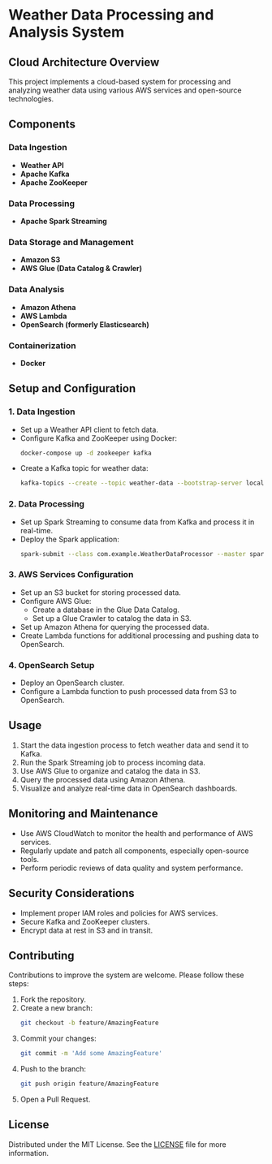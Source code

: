 # Weather Data Processing and Analysis System

## Cloud Architecture Overview
This project implements a cloud-based system for processing and analyzing weather data using various AWS services and open-source technologies.

## Components

### Data Ingestion
- **Weather API**
- **Apache Kafka**
- **Apache ZooKeeper**

### Data Processing
- **Apache Spark Streaming**

### Data Storage and Management
- **Amazon S3**
- **AWS Glue (Data Catalog & Crawler)**

### Data Analysis
- **Amazon Athena**
- **AWS Lambda**
- **OpenSearch (formerly Elasticsearch)**

### Containerization
- **Docker**

## Setup and Configuration

### 1. Data Ingestion
- Set up a Weather API client to fetch data.
- Configure Kafka and ZooKeeper using Docker:
    ```bash
    docker-compose up -d zookeeper kafka
    ```
- Create a Kafka topic for weather data:
    ```bash
    kafka-topics --create --topic weather-data --bootstrap-server localhost:9092
    ```

### 2. Data Processing
- Set up Spark Streaming to consume data from Kafka and process it in real-time.
- Deploy the Spark application:
    ```bash
    spark-submit --class com.example.WeatherDataProcessor --master spark://localhost:7077 weather-processor.jar
    ```

### 3. AWS Services Configuration
- Set up an S3 bucket for storing processed data.
- Configure AWS Glue:
    - Create a database in the Glue Data Catalog.
    - Set up a Glue Crawler to catalog the data in S3.
- Set up Amazon Athena for querying the processed data.
- Create Lambda functions for additional processing and pushing data to OpenSearch.

### 4. OpenSearch Setup
- Deploy an OpenSearch cluster.
- Configure a Lambda function to push processed data from S3 to OpenSearch.

## Usage
1. Start the data ingestion process to fetch weather data and send it to Kafka.
2. Run the Spark Streaming job to process incoming data.
3. Use AWS Glue to organize and catalog the data in S3.
4. Query the processed data using Amazon Athena.
5. Visualize and analyze real-time data in OpenSearch dashboards.

## Monitoring and Maintenance
- Use AWS CloudWatch to monitor the health and performance of AWS services.
- Regularly update and patch all components, especially open-source tools.
- Perform periodic reviews of data quality and system performance.

## Security Considerations
- Implement proper IAM roles and policies for AWS services.
- Secure Kafka and ZooKeeper clusters.
- Encrypt data at rest in S3 and in transit.

## Contributing
Contributions to improve the system are welcome. Please follow these steps:
1. Fork the repository.
2. Create a new branch:
    ```bash
    git checkout -b feature/AmazingFeature
    ```
3. Commit your changes:
    ```bash
    git commit -m 'Add some AmazingFeature'
    ```
4. Push to the branch:
    ```bash
    git push origin feature/AmazingFeature
    ```
5. Open a Pull Request.

## License
Distributed under the MIT License. See the [LICENSE](LICENSE) file for more information.
